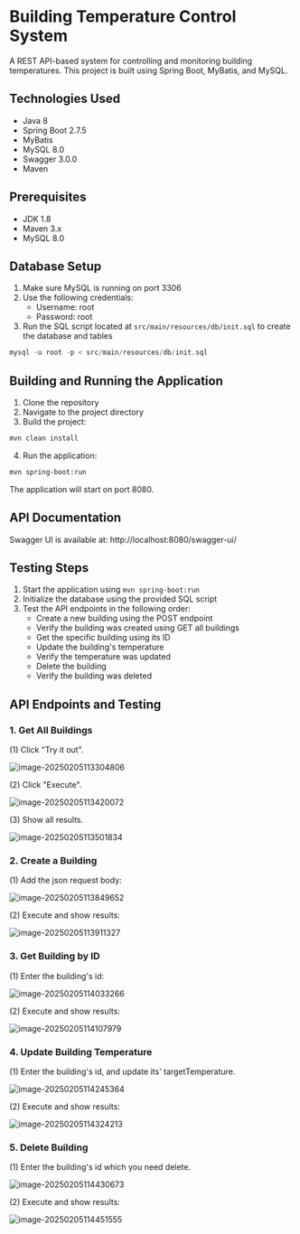 # Building Temperature Control System

A REST API-based system for controlling and monitoring building temperatures. This project is built using Spring Boot, MyBatis, and MySQL.

## Technologies Used

- Java 8
- Spring Boot 2.7.5
- MyBatis
- MySQL 8.0
- Swagger 3.0.0
- Maven

## Prerequisites

- JDK 1.8
- Maven 3.x
- MySQL 8.0

## Database Setup

1. Make sure MySQL is running on port 3306
2. Use the following credentials:
   - Username: root
   - Password: root
3. Run the SQL script located at `src/main/resources/db/init.sql` to create the database and tables

```sql
mysql -u root -p < src/main/resources/db/init.sql
```

## Building and Running the Application

1. Clone the repository
2. Navigate to the project directory
3. Build the project:
```bash
mvn clean install
```
4. Run the application:
```bash
mvn spring-boot:run
```

The application will start on port 8080.

## API Documentation

Swagger UI is available at: http://localhost:8080/swagger-ui/

## Testing Steps

1. Start the application using `mvn spring-boot:run`
2. Initialize the database using the provided SQL script
3. Test the API endpoints in the following order:
   - Create a new building using the POST endpoint
   - Verify the building was created using GET all buildings
   - Get the specific building using its ID
   - Update the building's temperature
   - Verify the temperature was updated
   - Delete the building
   - Verify the building was deleted

## API Endpoints and Testing

### 1. Get All Buildings

(1) Click "Try it out".

![image-20250205113304806](./screent/image-20250205113304806.png)

(2) Click "Execute".

![image-20250205113420072](./screent/image-20250205113420072.png)

(3) Show all results.

![image-20250205113501834](./screent/image-20250205113501834.png)



### 2. Create a Building

(1) Add the json request body:

![image-20250205113849652](./screent/image-20250205113849652.png)

(2) Execute and show results:

![image-20250205113911327](./screent/image-20250205113911327.png)





### 3. Get Building by ID

(1) Enter the building's id:

![image-20250205114033266](./screent/image-20250205114033266.png)

(2) Execute and show results:

![image-20250205114107979](./screent/image-20250205114107979.png)

### 4. Update Building Temperature

(1) Enter the building's id, and update its' targetTemperature.

![image-20250205114245364](./screent/image-20250205114245364.png)

(2) Execute and show results:

![image-20250205114324213](./screent/image-20250205114324213.png)

### 5. Delete Building

(1) Enter the building's id which you need delete.

![image-20250205114430673](./screent/image-20250205114430673.png)

(2) Execute and show results:

![image-20250205114451555](./screent/image-20250205114451555.png)

